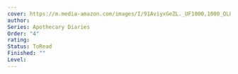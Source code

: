 ```yaml
---
cover: https://m.media-amazon.com/images/I/91AviyxGeZL._UF1000,1000_QL80_.jpg
author: 
Series: Apothecary Diaries
Order: "4"
rating: 
Status: ToRead
Finished: ""
Level:
---
```









